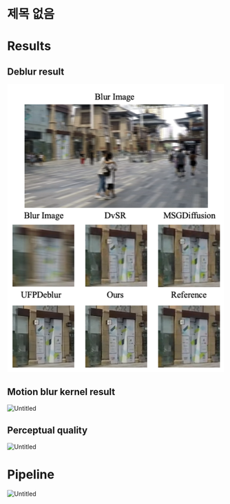 # 제목 없음

# Results

## Deblur result
<p align="center">
<img src="/fig/Untitled.png" width="1200">


## Motion blur kernel result

![Untitled](%E1%84%8C%E1%85%A6%E1%84%86%E1%85%A9%E1%86%A8%20%E1%84%8B%E1%85%A5%E1%86%B9%E1%84%8B%E1%85%B3%E1%86%B7%20f728ab98ec03439d8812213f31ef4060/Untitled%201.png)

## Perceptual quality

![Untitled](%E1%84%8C%E1%85%A6%E1%84%86%E1%85%A9%E1%86%A8%20%E1%84%8B%E1%85%A5%E1%86%B9%E1%84%8B%E1%85%B3%E1%86%B7%20f728ab98ec03439d8812213f31ef4060/Untitled%202.png)

# Pipeline

![Untitled](%E1%84%8C%E1%85%A6%E1%84%86%E1%85%A9%E1%86%A8%20%E1%84%8B%E1%85%A5%E1%86%B9%E1%84%8B%E1%85%B3%E1%86%B7%20f728ab98ec03439d8812213f31ef4060/Untitled%203.png)